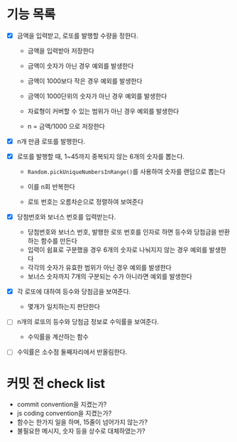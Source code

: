 # 기능 목록

- [x] 금액을 입력받고, 로또를 발행할 수량을 정한다.

  - 금액을 입력받아 저장한다
  - 금액이 숫자가 아닌 경우 예외를 발생한다

  - 금액이 1000보다 작은 경우 예외를 발생한다

  - 금액이 1000단위의 숫자가 아닌 경우 예외를 발생한다

  - 자료형이 커버할 수 있는 범위가 아닌 경우 예외를 발생한다

  - n = 금액/1000 으로 저장한다
- [x] n개 만큼 로또를 발행한다.
- [x] 로또를 발행할 때, 1~45까지 중복되지 않는 6개의 숫자를 뽑는다.

  - `Random.pickUniqueNumbersInRange()`를 사용하여 숫자를 랜덤으로 뽑는다

  - 이를 n회 반복한다

  - 로또 번호는 오름차순으로 정렬하여 보여준다
- [x] 당첨번호와 보너스 번호를 입력받는다.

  - 당첨번호와 보너스 번호, 발행한 로또 번호를 인자로 하면 등수와 당첨금을 반환하는 함수를 만든다
  - 입력이 쉼표로 구분했을 경우 6개의 숫자로 나눠지지 않는 경우 예외를 발생한다
  - 각각의 숫자가 유효한 범위가 아닌 경우 예외를 발생한다
  - 보너스 숫자까지 7개의 구분되는 수가 아니라면 예외를 발생한다
- [x] 각 로또에 대하여 등수와 당첨금을 보여준다.
  - 몇개가 일치하는지 판단한다
- [ ] n개의 로또의 등수와 당첨금 정보로 수익률을 보여준다.

  - 수익률을 계산하는 함수
- [ ] 수익률은 소수점 둘째자리에서 반올림한다.



# 커밋 전 check list

- commit convention을 지켰는가?
- js coding convention을 지켰는가?
- 함수는 한가지 일을 하며, 15줄이 넘어가지 않는가?
- 불필요한 메시지, 숫자 등을 상수로 대체하였는가?
